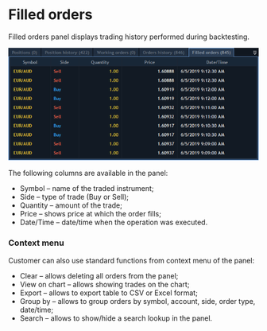 # Filled orders

Filled orders panel displays trading history performed during backtesting.

![](../../.gitbook/assets/2%20%2825%29.png)

The following columns are available in the panel:

* Symbol – name of the traded instrument;
* Side – type of trade \(Buy or Sell\);
* Quantity – amount of the trade;
* Price – shows price at which the order fills;
* Date/Time – date/time when the operation was executed.

### **Context menu**

Customer can also use standard functions from context menu of the panel:

* Clear – allows deleting all orders from the panel;
* View on chart – allows showing trades on the chart;
* Export – allows to export table to CSV or Excel format;
* Group by – allows to group orders by symbol, account, side, order type, date/time;
* Search – allows to show/hide a search lookup in the panel.

